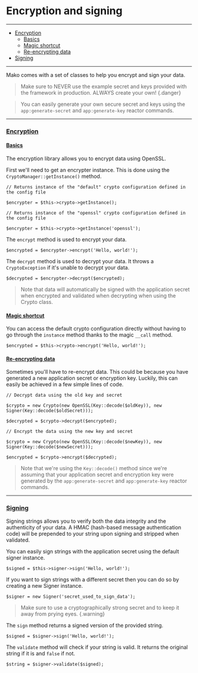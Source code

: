 # Encryption and signing

--------------------------------------------------------

* [Encryption](#encryption)
	- [Basics](#encryption:basics)
	- [Magic shortcut](#encryption:magic_shortcut)
	- [Re-encrypting data](#encryption:reencrypting_data)
* [Signing](#signing)

--------------------------------------------------------

Mako comes with a set of classes to help you encrypt and sign your data.

> Make sure to NEVER use the example secret and keys provided with the framework in production. ALWAYS create your own!
{.danger}

> You can easily generate your own secure secret and keys using the `app:generate-secret` and `app:generate-key` reactor commands.

--------------------------------------------------------

### <a id="encryption" href="#encryption">Encryption</a>

#### <a id="encryption:basics" href="#encryption:basics">Basics</a>

The encryption library allows you to encrypt data using OpenSSL.

First we'll need to get an encrypter instance. This is done using the `CryptoManager::getInstance()` method.

```
// Returns instance of the "default" crypto configuration defined in the config file

$encrypter = $this->crypto->getInstance();

// Returns instance of the "openssl" crypto configuration defined in the config file

$encrypter = $this->crypto->getInstance('openssl');
```

The `encrypt` method is used to encrypt your data.

```
$encrypted = $encrypter->encrypt('Hello, world!');
```

The `decrypt` method is used to decrypt your data. It throws a `CryptoException` if it's unable to decrypt your data.

```
$decrypted = $encrypter->decrypt($encrypted);
```

> Note that data will automatically be signed with the application secret when encrypted and validated when decrypting when using the Crypto class.

#### <a id="encryption:magic_shortcut" href="#encryption:magic_shortcut">Magic shortcut</a>

You can access the default crypto configuration directly without having to go through the `instance` method thanks to the magic `__call` method.

```
$encrypted = $this->crypto->encrypt('Hello, world!');
```

#### <a id="encryption:reencrypting_data" href="#encryption:reencrypting_data">Re-encrypting data</a>

Sometimes you'll have to re-encrypt data. This could be because you have generated a new application secret or encryption key. Luckily, this can easily be achieved in a few simple lines of code.

```
// Decrypt data using the old key and secret

$crypto = new Crypto(new OpenSSL(Key::decode($oldKey)), new Signer(Key::decode($oldSecret)));

$decrypted = $crypto->decrypt($encrypted);

// Encrypt the data using the new key and secret

$crypto = new Crypto(new OpenSSL(Key::decode($newKey)), new Signer(Key::decode($newSecret)));

$encrypted = $crypto->encrypt($decrypted);
```

> Note that we're using the `Key::decode()` method since we're assuming that your application secret and encryption key were generated by the `app:generate-secret` and `app:generate-key` reactor commands.

--------------------------------------------------------

### <a id="signing" href="#signing">Signing</a>

Signing strings allows you to verify both the data integrity and the authenticity of your data. A HMAC (hash-based message authentication code) will be prepended to your string upon signing and stripped when validated.

You can easily sign strings with the application secret using the default signer instance.

```
$signed = $this->signer->sign('Hello, world!');
```

If you want to sign strings with a different secret then you can do so by creating a new Signer instance.

```
$signer = new Signer('secret_used_to_sign_data');
```

> Make sure to use a cryptographically strong secret and to keep it away from prying eyes.
{.warning}

The `sign` method returns a signed version of the provided string.

```
$signed = $signer->sign('Hello, world!');
```

The `validate` method will check if your string is valid. It returns the original string if it is and `false` if not.

```
$string = $signer->validate($signed);
```
